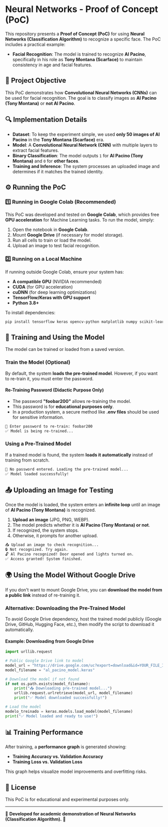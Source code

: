 # Neural Networks - Proof of Concept (PoC)

This repository presents a **Proof of Concept (PoC)** for using **Neural Networks (Classification Algorithm)** to recognize a specific face. The PoC includes a practical example:

- **Facial Recognition**: The model is trained to recognize **Al Pacino**, specifically in his role as **Tony Montana (Scarface)** to maintain consistency in age and facial features.

## 📌 **Project Objective**
This PoC demonstrates how **Convolutional Neural Networks (CNNs)** can be used for facial recognition. The goal is to classify images as **Al Pacino (Tony Montana)** or **not Al Pacino**.

## 🔍 **Implementation Details**
- **Dataset**: To keep the experiment simple, we used **only 50 images of Al Pacino** in the **Tony Montana (Scarface)** era.
- **Model**: A **Convolutional Neural Network (CNN)** with multiple layers to extract facial features.
- **Binary Classification**: The model outputs `1` for **Al Pacino (Tony Montana)** and `0` for **other faces**.
- **Training and Inference**: The system processes an uploaded image and determines if it matches the trained identity.

## ⚙ **Running the PoC**
### **1️⃣ Running in Google Colab** (Recommended)
This PoC was developed and tested on **Google Colab**, which provides free **GPU acceleration** for Machine Learning tasks. To run the model, simply:
1. Open the notebook in **Google Colab**.
2. Mount **Google Drive** (if necessary for model storage).
3. Run all cells to train or load the model.
4. Upload an image to test facial recognition.

### **2️⃣ Running on a Local Machine**
If running outside Google Colab, ensure your system has:
- **A compatible GPU** (NVIDIA recommended)
- **CUDA** (for GPU acceleration)
- **cuDNN** (for deep learning optimizations)
- **TensorFlow/Keras with GPU support**
- **Python 3.8+**

To install dependencies:
```sh
pip install tensorflow keras opencv-python matplotlib numpy scikit-learn
```

## 🚀 **Training and Using the Model**
The model can be trained or loaded from a saved version.

### **Train the Model (Optional)**
By default, the system **loads the pre-trained model**. However, if you want to re-train it, you must enter the password.

#### **Re-Training Password (Didactic Purpose Only)**
- The password **"foobar200"** allows re-training the model.
- This password is for **educational purposes only**.
- In a production system, a secure method like **.env files** should be used for sensitive information.

```sh
🔑 Enter password to re-train: foobar200
✅ Model is being re-trained...
```

### **Using a Pre-Trained Model**
If a trained model is found, the system **loads it automatically** instead of training from scratch.

```sh
🔄 No password entered. Loading the pre-trained model...
✅ Model loaded successfully!
```

## 📤 **Uploading an Image for Testing**
Once the model is loaded, the system enters an **infinite loop** until an image of **Al Pacino (Tony Montana)** is recognized.

1. **Upload an image** (JPG, PNG, WEBP).
2. The model predicts whether it is **Al Pacino (Tony Montana) or not**.
3. If recognized, the system stops.
4. Otherwise, it prompts for another upload.

```sh
📤 Upload an image to check recognition...
🔒 Not recognized. Try again.
🔓 Al Pacino recognized! Door opened and lights turned on.
✅ Access granted! System finished.
```

## 🌍 **Using the Model Without Google Drive**
If you don't want to mount Google Drive, you can **download the model from a public link** instead of re-training it.

### **Alternative: Downloading the Pre-Trained Model**
To avoid Google Drive dependency, host the trained model publicly (Google Drive, GitHub, Hugging Face, etc.), then modify the script to download it automatically.

#### **Example: Downloading from Google Drive**
```python
import urllib.request

# Public Google Drive link to model
model_url = "https://drive.google.com/uc?export=download&id=YOUR_FILE_ID"
model_filename = "al_pacino_model.keras"

# Download the model if not found
if not os.path.exists(model_filename):
    print("📥 Downloading pre-trained model...")
    urllib.request.urlretrieve(model_url, model_filename)
    print("✅ Model downloaded successfully!")

# Load the model
modelo_treinado = keras.models.load_model(model_filename)
print("✅ Model loaded and ready to use!")
```

## 📊 **Training Performance**
After training, a **performance graph** is generated showing:
- **Training Accuracy vs. Validation Accuracy**
- **Training Loss vs. Validation Loss**

This graph helps visualize model improvements and overfitting risks.

## 📜 **License**
This PoC is for educational and experimental purposes only.

---

🔗 **Developed for academic demonstration of Neural Networks (Classification Algorithm).** 🚀
